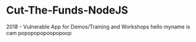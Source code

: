 # Cut-The-Funds-NodeJS
2018 - Vulnerable App for Demos/Training and Workshops
hello
myname is cam
popopopopoopopoop
